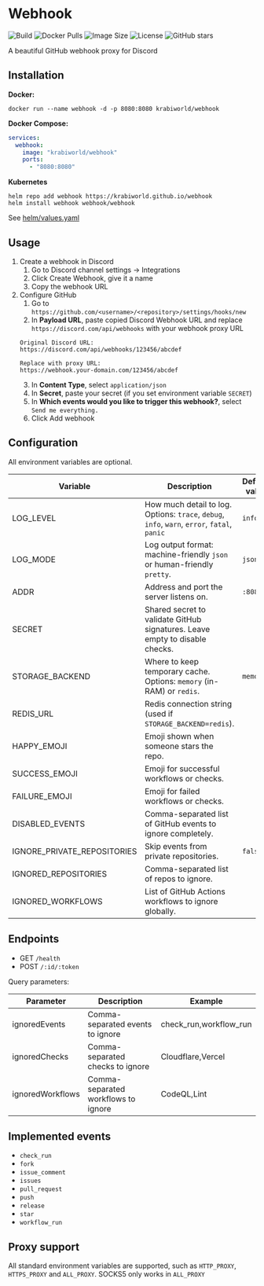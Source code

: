 # Webhook

![Build](https://github.com/krabiworld/webhook/actions/workflows/test.yml/badge.svg)
![Docker Pulls](https://img.shields.io/docker/pulls/krabiworld/webhook)
![Image Size](https://img.shields.io/docker/image-size/krabiworld/webhook/latest)
![License](https://img.shields.io/github/license/krabiworld/webhook)
![GitHub stars](https://img.shields.io/github/stars/krabiworld/webhook?style=social)

A beautiful GitHub webhook proxy for Discord

## Installation

**Docker:**

```shell
docker run --name webhook -d -p 8080:8080 krabiworld/webhook
```

**Docker Compose:**

```yaml
services:
  webhook:
    image: "krabiworld/webhook"
    ports:
      - "8080:8080"
```

**Kubernetes**

```shell
helm repo add webhook https://krabiworld.github.io/webhook
helm install webhook webhook/webhook
```

See [helm/values.yaml](helm/values.yaml)

## Usage

1. Create a webhook in Discord
   1. Go to Discord channel settings -> Integrations
   2. Click Create Webhook, give it a name
   3. Copy the webhook URL
2. Configure GitHub
   1. Go to `https://github.com/<username>/<repository>/settings/hooks/new`
   2. In **Payload URL**, paste copied Discord Webhook URL and replace `https://discord.com/api/webhooks` with your webhook proxy URL
    ```text
    Original Discord URL:
    https://discord.com/api/webhooks/123456/abcdef
    
    Replace with proxy URL:
    https://webhook.your-domain.com/123456/abcdef
    ```
   3. In **Content Type**, select `application/json`
   4. In **Secret**, paste your secret (if you set environment variable `SECRET`)
   5. In **Which events would you like to trigger this webhook?**, select `Send me everything.`
   6. Click Add webhook

## Configuration

All environment variables are optional.

| Variable                    | Description                                                                                  | Default value | Example                                                       |
|-----------------------------|----------------------------------------------------------------------------------------------|---------------|---------------------------------------------------------------|
| LOG_LEVEL                   | How much detail to log. Options: `trace`, `debug`, `info`, `warn`, `error`, `fatal`, `panic` | `info`        | `debug`                                                       |
| LOG_MODE                    | Log output format: machine-friendly `json` or human-friendly `pretty`.                       | `json`        | `pretty`                                                      |
| ADDR                        | Address and port the server listens on.                                                      | `:8080`       | `127.0.0.1:9000`                                              |
| SECRET                      | Shared secret to validate GitHub signatures. Leave empty to disable checks.                  |               | `random-string`                                               |
| STORAGE_BACKEND             | Where to keep temporary cache. Options: `memory` (in-RAM) or `redis`.                        | `memory`      | `redis`                                                       |
| REDIS_URL                   | Redis connection string (used if `STORAGE_BACKEND=redis`).                                   |               | `redis://<user>:<pass>@localhost:6379/<db>`                   |
| HAPPY_EMOJI                 | Emoji shown when someone stars the repo.                                                     |               | 🔥 or `<:foxtada:1399709119304306746>`                        |
| SUCCESS_EMOJI               | Emoji for successful workflows or checks.                                                    |               | ✨ or `<:catgood:1399709119304306747>`                         |
| FAILURE_EMOJI               | Emoji for failed workflows or checks.                                                        |               | 😭 or `<:catscream:1399709119304306748>`                      |
| DISABLED_EVENTS             | Comma-separated list of GitHub events to ignore completely.                                  |               | `release,fork`                                                |
| IGNORE_PRIVATE_REPOSITORIES | Skip events from private repositories.                                                       | `false`       | `true`                                                        |
| IGNORED_REPOSITORIES        | Comma-separated list of repos to ignore.                                                     |               | `torvalds/linux,rust-lang/rust`                               |
| IGNORED_WORKFLOWS           | List of GitHub Actions workflows to ignore globally.                                         |               | `"CodeQL,Automatic Dependency Submission,Dependabot Updates"` |

## Endpoints

- GET `/health`
- POST `/:id/:token`

Query parameters:

| Parameter        | Description                         | Example                |
|------------------|-------------------------------------|------------------------|
| ignoredEvents    | Comma-separated events to ignore    | check_run,workflow_run |
| ignoredChecks    | Comma-separated checks to ignore    | Cloudflare,Vercel      |
| ignoredWorkflows | Comma-separated workflows to ignore | CodeQL,Lint            |

## Implemented events

- `check_run`
- `fork`
- `issue_comment`
- `issues`
- `pull_request`
- `push`
- `release`
- `star`
- `workflow_run`

## Proxy support

All standard environment variables are supported, such as `HTTP_PROXY`, `HTTPS_PROXY` and `ALL_PROXY`. SOCKS5 only works in `ALL_PROXY`

